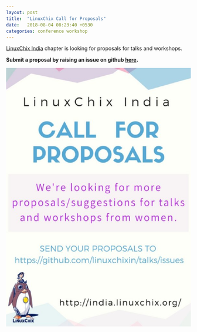 ```yaml
---
layout: post
title:  "LinuxChix Call for Proposals"
date:   2018-08-04 08:23:40 +0530
categories: conference workshop
---
```

[LinuxChix India](http://india.linuxchix.org/) chapter is looking for proposals for talks and workshops.


__Submit a proposal by raising an issue on github [here](https://github.com/linuxchixin/talks).__


![Poster for LinuxChix CFP](/images/linuxchix.jpg)
